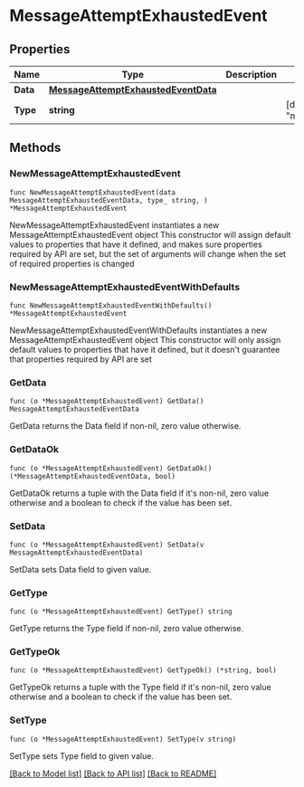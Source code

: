 # MessageAttemptExhaustedEvent

## Properties

Name | Type | Description | Notes
------------ | ------------- | ------------- | -------------
**Data** | [**MessageAttemptExhaustedEventData**](MessageAttemptExhaustedEventData.md) |  | 
**Type** | **string** |  | [default to "message.attempt.exhausted"]

## Methods

### NewMessageAttemptExhaustedEvent

`func NewMessageAttemptExhaustedEvent(data MessageAttemptExhaustedEventData, type_ string, ) *MessageAttemptExhaustedEvent`

NewMessageAttemptExhaustedEvent instantiates a new MessageAttemptExhaustedEvent object
This constructor will assign default values to properties that have it defined,
and makes sure properties required by API are set, but the set of arguments
will change when the set of required properties is changed

### NewMessageAttemptExhaustedEventWithDefaults

`func NewMessageAttemptExhaustedEventWithDefaults() *MessageAttemptExhaustedEvent`

NewMessageAttemptExhaustedEventWithDefaults instantiates a new MessageAttemptExhaustedEvent object
This constructor will only assign default values to properties that have it defined,
but it doesn't guarantee that properties required by API are set

### GetData

`func (o *MessageAttemptExhaustedEvent) GetData() MessageAttemptExhaustedEventData`

GetData returns the Data field if non-nil, zero value otherwise.

### GetDataOk

`func (o *MessageAttemptExhaustedEvent) GetDataOk() (*MessageAttemptExhaustedEventData, bool)`

GetDataOk returns a tuple with the Data field if it's non-nil, zero value otherwise
and a boolean to check if the value has been set.

### SetData

`func (o *MessageAttemptExhaustedEvent) SetData(v MessageAttemptExhaustedEventData)`

SetData sets Data field to given value.


### GetType

`func (o *MessageAttemptExhaustedEvent) GetType() string`

GetType returns the Type field if non-nil, zero value otherwise.

### GetTypeOk

`func (o *MessageAttemptExhaustedEvent) GetTypeOk() (*string, bool)`

GetTypeOk returns a tuple with the Type field if it's non-nil, zero value otherwise
and a boolean to check if the value has been set.

### SetType

`func (o *MessageAttemptExhaustedEvent) SetType(v string)`

SetType sets Type field to given value.



[[Back to Model list]](../README.md#documentation-for-models) [[Back to API list]](../README.md#documentation-for-api-endpoints) [[Back to README]](../README.md)


